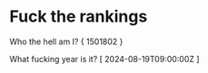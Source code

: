# Fuck the rankings

Who the hell am I?
{ 1501802 }

What fucking year is it?
[ 2024-08-19T09:00:00Z ]
